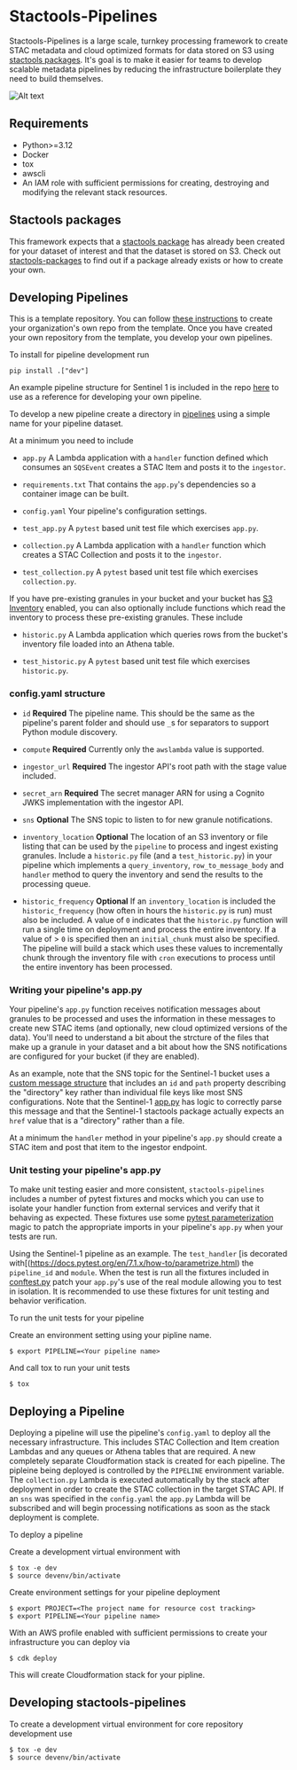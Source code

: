 # Stactools-Pipelines
Stactools-Pipelines is a large scale, turnkey processing framework to create STAC metadata and cloud optimized formats for data stored on S3 using [stactools packages](https://github.com/stactools-packages). It's goal is to make it easier for teams to develop scalable metadata pipelines by reducing the infrastructure boilerplate they need to build themselves.


![Alt text](/docs/aws_asdi_cog.png)


## Requirements
- Python>=3.12
- Docker
- tox
- awscli
- An IAM role with sufficient permissions for creating, destroying and modifying the relevant stack resources.


## Stactools packages
This framework expects that a [stactools package](https://github.com/stactools-packages) has already been created for your dataset of interest and that the dataset is stored on S3.  Check out [stactools-packages](https://stactools-packages.github.io/) to find out if a package already exists or how to create your own.

## Developing Pipelines
This is a template repository.  You can follow [these instructions](https://docs.github.com/en/repositories/creating-and-managing-repositories/creating-a-repository-from-a-template) to create your organization's own repo from the template. Once you have created your own repository from the template, you develop your own pipelines.

To install for pipeline development run
```
pip install .["dev"]
```

An example pipeline structure for Sentinel 1 is included in the repo [here](stactools_pipelines/pipelines/sentinel1) to use as a reference for developing your own pipeline.

To develop a new pipeline create a directory in [pipelines](stactools_pipelines/pipelines) using a simple name for your pipeline dataset.


At a minimum you need to include

- `app.py` A Lambda application with a `handler` function defined which consumes an `SQSEvent` creates a STAC Item and posts it to the `ingestor`.

- `requirements.txt` That contains the `app.py`'s dependencies so a container image can be built.

- `config.yaml` Your pipeline's configuration settings.

- `test_app.py` A `pytest` based unit test file which exercises `app.py`.

- `collection.py` A Lambda application with a `handler` function which creates a STAC Collection and posts it to the `ingestor`.

- `test_collection.py` A `pytest` based unit test file which exercises `collection.py`.

If you have pre-existing granules in your bucket and your bucket has [S3 Inventory](https://docs.aws.amazon.com/AmazonS3/latest/userguide/storage-inventory.html) enabled, you can also optionally include functions which read the inventory to process these pre-existing granules.  These include

- `historic.py` A Lambda application which queries rows from the bucket's inventory file loaded into an Athena table.

- `test_historic.py` A `pytest` based unit test file which exercises `historic.py`.

### config.yaml structure
- `id` **Required** The pipeline name. This should be the same as the pipeline's parent folder and should use `_`s for separators to support Python module discovery.

- `compute` **Required** Currently only the `awslambda` value is supported.

- `ingestor_url` **Required** The ingestor API's root path with the stage value included.

- `secret_arn` **Required** The secret manager ARN for using a Cognito JWKS implementation with the ingestor API.

- `sns` **Optional** The SNS topic to listen to for new granule notifications.

- `inventory_location` **Optional** The location of an S3 inventory or file listing that can be used by the `pipeline` to process and ingest existing granules.  Include a `historic.py` file (and a `test_historic.py`) in your pipeline which implements a `query_inventory`, `row_to_message_body` and `handler` method to query the inventory and send the results to the processing queue.

- `historic_frequency` **Optional** If an `inventory_location` is included the `historic_frequency` (how often in hours the `historic.py` is run) must also be included.  A value of `0` indicates that the `historic.py` function will run a single time on deployment and process the entire inventory. If a value of > `0` is specified then an `initial_chunk` must also be specified.  The pipeline will build a stack which uses these values to incrementally chunk through the inventory file with `cron` executions to process until the entire inventory has been processed.

### Writing your pipeline's app.py
Your pipeline's `app.py` function receives notification messages about granules to be processed and uses the information in these messages to create new STAC items (and optionally, new cloud optimized versions of the data). You'll need to understand a bit about the strcture of the files that make up a granule in your dataset and a bit about how the SNS notifications are configured for your bucket (if they are enabled).

As an example, note that the SNS topic for the Sentinel-1 bucket uses a [custom message structure](https://github.com/developmentseed/stactools-pipelines/blob/main/stactools_pipelines/pipelines/sentinel1/test_app.py#L14-L17) that includes an `id` and `path` property describing the "directory" key rather than individual file keys like most SNS configurations.  Note that the Sentinel-1 [app.py](https://github.com/developmentseed/stactools-pipelines/blob/main/stactools_pipelines/pipelines/sentinel1/app.py#L23) has logic to correctly parse this message and that the Sentinel-1 stactools package actually expects an `href` value that is a "directory" rather than a file.

At a minimum the `handler` method in your pipeline's `app.py` should create a STAC item and post that item to the ingestor endpoint.

### Unit testing your pipeline's app.py
To make unit testing easier and more consistent, `stactools-pipelines` includes a number of pytest fixtures and mocks which you can use to isolate your handler function from external services and verify that it behaving as expected.  These fixtures use some [pytest parameterization](https://docs.pytest.org/en/7.1.x/how-to/parametrize.html) magic to patch the appropriate imports in your pipeline's `app.py` when your tests are run.

Using the Sentinel-1 pipeline as an example.  The `test_handler` [is decorated with[(https://docs.pytest.org/en/7.1.x/how-to/parametrize.html) the `pipeline_id` and `module`.  When the test is run all the fixtures included in [conftest.py](https://github.com/developmentseed/stactools-pipelines/blob/main/stactools_pipelines/pipelines/conftest.py) patch your `app.py`'s use of the real module allowing you to test in isolation.  It is recommended to use these fixtures for unit testing and behavior verification.

To run the unit tests for your pipeline

Create an environment setting using your pipline name.
```
$ export PIPELINE=<Your pipeline name>
```

And call tox to run your unit tests
```
$ tox
```

## Deploying a Pipeline
Deploying a pipeline will use the pipeline's `config.yaml` to deploy all the necessary infrastructure.  This includes STAC Collection and Item creation Lambdas and any queues or Athena tables that are required. A new completely separate Cloudformation stack is created for each pipeline.  The pipleine being deployed is controlled by the `PIPELINE` environment variable.  The `collection.py` Lambda is executed automatically by the stack after deployment in order to create the STAC collection in the target STAC API.  If an `sns` was specified in the `config.yaml` the `app.py` Lambda will be subscribed and will begin processing notifications as soon as the stack deployment is complete.

To deploy a pipeline

Create a development virtual environment with
```
$ tox -e dev
$ source devenv/bin/activate
```
Create environment settings for your pipeline deployment
```
$ export PROJECT=<The project name for resource cost tracking>
$ export PIPELINE=<Your pipeline name>
```
With an AWS profile enabled with sufficient permissions to create your
infrastructure you can deploy via
```
$ cdk deploy
```
This will create Cloudformation stack for your pipline.


## Developing stactools-pipelines
To create a development virtual environment for core repository development use
```
$ tox -e dev
$ source devenv/bin/activate
```
